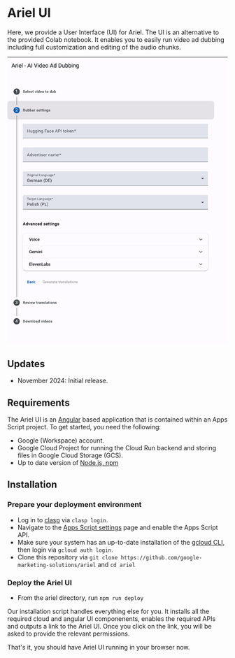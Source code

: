 <!--
Copyright 2024 Google LLC

Licensed under the Apache License, Version 2.0 (the "License");
you may not use this file except in compliance with the License.
You may obtain a copy of the License at

      https://www.apache.org/licenses/LICENSE-2.0

Unless required by applicable law or agreed to in writing, software
distributed under the License is distributed on an "AS IS" BASIS,
WITHOUT WARRANTIES OR CONDITIONS OF ANY KIND, either express or implied.
See the License for the specific language governing permissions and
limitations under the License.
-->

# Ariel UI

Here, we provide a User Interface (UI) for Ariel.
The UI is an alternative to the provided Colab notebook. It enables you to
easily run video ad dubbing including full customization and editing of the
audio chunks.

<img src="./public/assets/ariel_ui.png" alt="Ariel UI screenshot">

## Updates

- November 2024: Initial release.

## Requirements

The Ariel UI is an [Angular](https://angular.dev/) based application that is contained within an Apps
Script project. To get started, you need the following:

- Google (Workspace) account.
- Google Cloud Project for running the Cloud Run backend and storing files in
  Google Cloud Storage (GCS).
- Up to date version of [Node.js, npm](https://docs.npmjs.com/downloading-and-installing-node-js-and-npm)

## Installation

### Prepare your deployment environment

- Log in to [clasp](https://github.com/google/clasp) via `clasp login`.
- Navigate to the [Apps Script settings](https://script.google.com/home/usersettings) page and enable the Apps Script API.
- Make sure your system has an up-to-date installation of the [gcloud CLI](https://cloud.google.com/sdk/docs/install), then login via `gcloud auth login`.
- Clone this repository via `git clone https://github.com/google-marketing-solutions/ariel` and `cd ariel`

### Deploy the Ariel UI

- From the ariel directory, run `npm run deploy`

Our installation script handles everything else for you. It installs all the
required cloud and angular UI componenents, enables the required APIs and
outputs a link to the Ariel UI. Once you click on the link, you will be asked to
provide the relevant permissions.

That's it, you should have Ariel UI running in your browser now.
